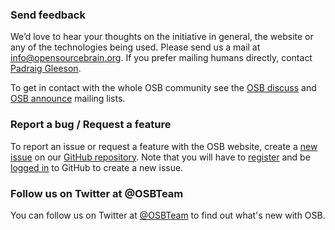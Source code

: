 ### Send feedback

We’d love to hear your thoughts on the initiative in general, the website or any of the technologies being used. Please send us a mail at info@opensourcebrain.org. If you prefer mailing humans directly, contact [Padraig Gleeson](http://www.opensourcebrain.org/users/4).

To get in contact with the whole OSB community see the [OSB discuss](https://groups.google.com/forum/?fromgroups#!forum/osb-discuss) and [OSB announce](https://groups.google.com/forum/?fromgroups#!forum/osb-announce) mailing lists.

### Report a bug / Request a feature

To report an issue or request a feature with the OSB website, create a [new issue](https://github.com/OpenSourceBrain/geppetto-osb/issues/new) on our [GitHub repository](https://github.com/OpenSourceBrain/geppetto-osb). Note that you will have to [register](https://github.com/join) and be [logged in](https://github.com/login) to GitHub to create a new issue.

### Follow us on Twitter at @OSBTeam

You can follow us on Twitter at [@OSBTeam](https://twitter.com/OSBTeam) to find out what's new with OSB.
